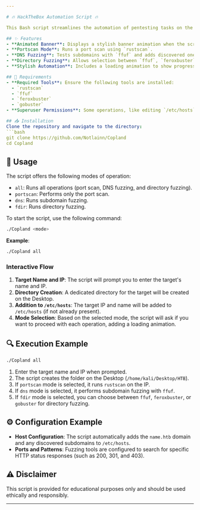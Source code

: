 ```yaml
---

# 🔥 HackTheBox Automation Script 🔥

This Bash script streamlines the automation of pentesting tasks on the HackTheBox (HTB) platform, including port scans, directory fuzzing, and DNS fuzzing. With an interactive interface, it automatically creates folders to store results and adds entries to the `/etc/hosts` file as needed. 🔒✨

## ✨ Features
- **Animated Banner**: Displays a stylish banner animation when the script starts.
- **Portscan Mode**: Runs a port scan using `rustscan`.
- **DNS Fuzzing**: Tests subdomains with `ffuf` and adds discovered ones to `/etc/hosts`.
- **Directory Fuzzing**: Allows selection between `ffuf`, `feroxbuster`, or `gobuster` for directory discovery.
- **Stylish Automation**: Includes a loading animation to show progress in operations.

## 🚀 Requirements
- **Required Tools**: Ensure the following tools are installed:
  - `rustscan`
  - `ffuf`
  - `feroxbuster`
  - `gobuster`
- **Superuser Permissions**: Some operations, like editing `/etc/hosts`, require root privileges.

## 📥 Installation
Clone the repository and navigate to the directory:
```bash
git clone https://github.com/Notlainn/Copland
cd Copland
```

## 📝 Usage
The script offers the following modes of operation:
- `all`: Runs all operations (port scan, DNS fuzzing, and directory fuzzing).
- `portscan`: Performs only the port scan.
- `dns`: Runs subdomain fuzzing.
- `fdir`: Runs directory fuzzing.

To start the script, use the following command:
```bash
./Copland <mode>
```
**Example**:
```bash
./Copland all
```

### Interactive Flow
1. **Target Name and IP**: The script will prompt you to enter the target's name and IP.
2. **Directory Creation**: A dedicated directory for the target will be created on the Desktop.
3. **Addition to `/etc/hosts`**: The target IP and name will be added to `/etc/hosts` (if not already present).
4. **Mode Selection**: Based on the selected mode, the script will ask if you want to proceed with each operation, adding a loading animation.

## 🔍 Execution Example
```bash
./Copland all
```
1. Enter the target name and IP when prompted.
2. The script creates the folder on the Desktop (`/home/kali/Desktop/HTB`).
3. If `portscan` mode is selected, it runs `rustscan` on the IP.
4. If `dns` mode is selected, it performs subdomain fuzzing with `ffuf`.
5. If `fdir` mode is selected, you can choose between `ffuf`, `feroxbuster`, or `gobuster` for directory fuzzing.

## ⚙️ Configuration Example
- **Host Configuration**: The script automatically adds the `name.htb` domain and any discovered subdomains to `/etc/hosts`.
- **Ports and Patterns**: Fuzzing tools are configured to search for specific HTTP status responses (such as 200, 301, and 403).

## ⚠️ Disclaimer
This script is provided for educational purposes only and should be used ethically and responsibly.

---
```

